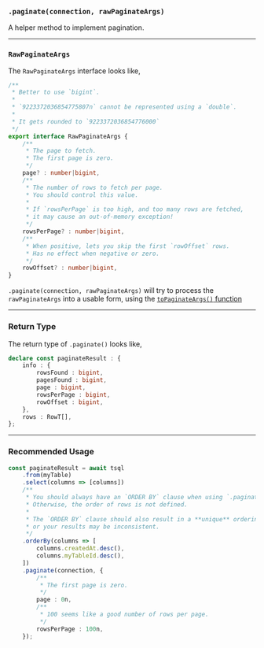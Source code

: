 ### `.paginate(connection, rawPaginateArgs)`

A helper method to implement pagination.

-----

### `RawPaginateArgs`

The `RawPaginateArgs` interface looks like,
```ts
/**
 * Better to use `bigint`.
 *
 * `9223372036854775807n` cannot be represented using a `double`.
 *
 * It gets rounded to `9223372036854776000`
 */
export interface RawPaginateArgs {
    /**
     * The page to fetch.
     * The first page is zero.
     */
    page? : number|bigint,
    /**
     * The number of rows to fetch per page.
     * You should control this value.
     *
     * If `rowsPerPage` is too high, and too many rows are fetched,
     * it may cause an out-of-memory exception!
     */
    rowsPerPage? : number|bigint,
    /**
     * When positive, lets you skip the first `rowOffset` rows.
     * Has no effect when negative or zero.
     */
    rowOffset? : number|bigint,
}
```

`.paginate(connection, rawPaginateArgs)` will try to process the `rawPaginateArgs` into a usable form,
using the [`toPaginateArgs()` function](/src/execution/util/operation/paginate/paginate-args.ts#L43-L70)

-----

### Return Type

The return type of `.paginate()` looks like,
```ts
declare const paginateResult : {
    info : {
        rowsFound : bigint,
        pagesFound : bigint,
        page : bigint,
        rowsPerPage : bigint,
        rowOffset : bigint,
    },
    rows : RowT[],
};
```

-----

### Recommended Usage

```ts
const paginateResult = await tsql
    .from(myTable)
    .select(columns => [columns])
    /**
     * You should always have an `ORDER BY` clause when using `.paginate()`.
     * Otherwise, the order of rows is not defined.
     *
     * The `ORDER BY` clause should also result in a **unique** ordering,
     * or your results may be inconsistent.
     */
    .orderBy(columns => [
        columns.createdAt.desc(),
        columns.myTableId.desc(),
    ])
    .paginate(connection, {
        /**
         * The first page is zero.
         */
        page : 0n,
        /**
         * 100 seems like a good number of rows per page.
         */
        rowsPerPage : 100n,
    });
```
